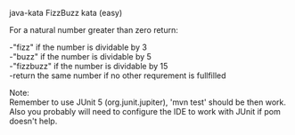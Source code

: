 java-kata
FizzBuzz kata (easy)

For a natural number greater than zero return:<br>

-"fizz" if the number is dividable by 3 <br>
-"buzz" if the number is dividable by 5 <br>
-"fizzbuzz" if the number is dividable by 15 <br>
-return the same number if no other requrement is fullfilled <br>

Note:<br>
Remember to use JUnit 5 (org.junit.jupiter), 'mvn test' should be then work.
Also you probably will need to configure the IDE to work with JUnit if pom doesn't help.

